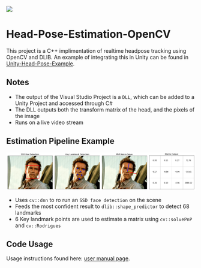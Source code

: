 ![](examples/unity_example.gif)
# Head-Pose-Estimation-OpenCV

This project is a C++ implimentation of realtime headpose tracking using OpenCV and DLIB. An example of integrating this in Unity can be found in [Unity-Head-Pose-Example](https://github.com/NeuralVFX/unity-head-pose-example).

## Notes

- The output of the Visual Studio Project is a `DLL`, which can be added to a Unity Project and accessed through C#
- The DLL outputs both the transform matrix of the head, and the pixels of the image
- Runs on a live video stream

## Estimation Pipeline Example
![](examples/pose_pipeline_example.png)
- Uses `cv::dnn` to ro run an `SSD face detection` on the scene
- Feeds the most confident result to `dlib::shape_predictor` to detect 68 landmarks
- 6 Key landmark points are used to estimate a matrix using `cv::solvePnP` and `cv::Rodrigues`

## Code Usage
Usage instructions found here: [user manual page](USAGE.md).




